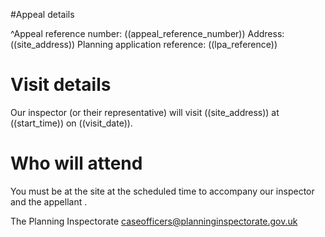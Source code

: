 #Appeal details

^Appeal reference number: ((appeal_reference_number))
Address: ((site_address))
Planning application reference: ((lpa_reference))

# Visit details

Our inspector (or their representative) will visit ((site_address)) at ((start_time)) on ((visit_date)).

# Who will attend

You must be at the site at the scheduled time to accompany our inspector and the appellant .

The Planning Inspectorate
caseofficers@planninginspectorate.gov.uk
